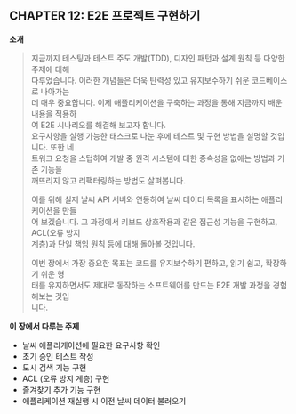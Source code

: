 ## CHAPTER 12: E2E 프로젝트 구현하기

**소개**

> 지금까지 테스팅과 테스트 주도 개발(TDD), 디자인 패턴과 설계 원칙 등 다양한 주제에 대해  
> 다루었습니다. 이러한 개념들은 더욱 탄력성 있고 유지보수하기 쉬운 코드베이스로 나아가는  
> 데 매우 중요합니다. 이제 애플리케이션을 구축하는 과정을 통해 지금까지 배운 내용을 적용하  
> 여 E2E 시나리오를 해결해 보고자 합니다.  
> 요구사항을 실행 가능한 태스크로 나눈 후에 테스트 및 구현 방법을 설명할 것입니다. 또한 네  
> 트워크 요청을 스텁하여 개발 중 원격 시스템에 대한 종속성을 없애는 방법과 기존 기능을  
> 깨뜨리지 않고 리팩터링하는 방법도 살펴봅니다.
>
> 이를 위해 실제 날씨 API 서버와 연동하여 날씨 데이터 목록을 표시하는 애플리케이션을 만들  
> 어 보겠습니다. 그 과정에서 키보드 상호작용과 같은 접근성 기능을 구현하고, ACL(오류 방지  
> 계층)과 단일 책임 원칙 등에 대해 돌아볼 것입니다.
>
> 이번 장에서 가장 중요한 목표는 코드를 유지보수하기 편하고, 읽기 쉽고, 확장하기 쉬운 형  
> 태를 유지하면서도 제대로 동작하는 소프트웨어를 만드는 E2E 개발 과정을 경험해보는 것입  
> 니다.

**이 장에서 다루는 주제**

- 날씨 애플리케이션에 필요한 요구사항 확인
- 초기 승인 테스트 작성
- 도시 검색 기능 구현
- ACL (오류 방지 계층) 구현
- 즐겨찾기 추가 기능 구현
- 애플리케이션 재실행 시 이전 날씨 데이터 불러오기
